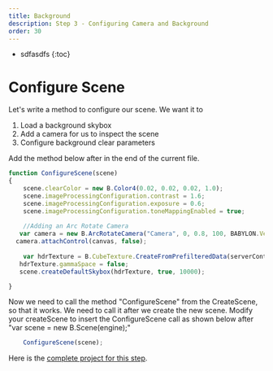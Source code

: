 ```yaml
---
title: Background
description: Step 3 - Configuring Camera and Background
order: 30
---
```


* sdfasdfs
{:toc}

# Configure Scene

Let's write a method to configure our scene. We want it to
1. Load a background skybox
2. Add a camera for us to inspect the scene
3. Configure background clear parameters

Add the method below after in the end of the current file.

```javascript
function ConfigureScene(scene)
{
    scene.clearColor = new B.Color4(0.02, 0.02, 0.02, 1.0);
    scene.imageProcessingConfiguration.contrast = 1.6;
    scene.imageProcessingConfiguration.exposure = 0.6;
    scene.imageProcessingConfiguration.toneMappingEnabled = true;
    
    //Adding an Arc Rotate Camera
   var camera = new B.ArcRotateCamera("Camera", 0, 0.8, 100, BABYLON.Vector3.Zero(), scene);
  camera.attachControl(canvas, false);
  
    var hdrTexture = B.CubeTexture.CreateFromPrefilteredData(serverContentURL+"textures/skybox/skyEnvHDR.dds", scene);
   hdrTexture.gammaSpace = false;
   scene.createDefaultSkybox(hdrTexture, true, 10000);

}

```
Now we need to call the method "ConfigureScene" from the CreateScene, so that it works. We need to call it after we create the new scene. Modify your createScene to insert the ConfigureScene call as shown below after "var scene = new B.Scene(engine);"  

```javascript
    ConfigureScene(scene); 
```
Here is the [complete project for this step](https://playground.babylonjs.com/#EQHLXS#2).